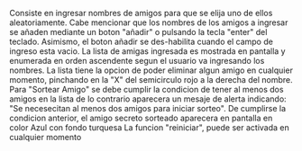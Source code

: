 
Consiste en ingresar nombres de amigos para que se elija uno de ellos aleatoriamente.
Cabe mencionar que los nombres de los amigos a ingresar se añaden mediante un boton "añadir" o pulsando la tecla "enter" del teclado.
Asimismo, el boton añadir se des-habilita cuando el campo de ingreso esta vacio.
La lista de amigas ingresada es mostrada en pantalla y enumerada en orden ascendente segun el usuario va ingresando los nombres.
La lista tiene la opcion de poder eliminar algun amigo en cualquier momento, pinchando en la "X" del semicirculo rojo a la derecha del nombre.
Para "Sortear Amigo" se debe cumplir la condicion de tener al menos dos amigos en la lista de lo contrario aparecera un mesaje
de alerta indicando: "Se necesecitan al menos dos amigos para iniciar sorteo".
De cumplirse la condicion anterior, el amigo secreto sorteado aparecera en pantalla en color Azul con fondo turquesa
La funcion "reiniciar", puede ser activada en cualquier momento  


